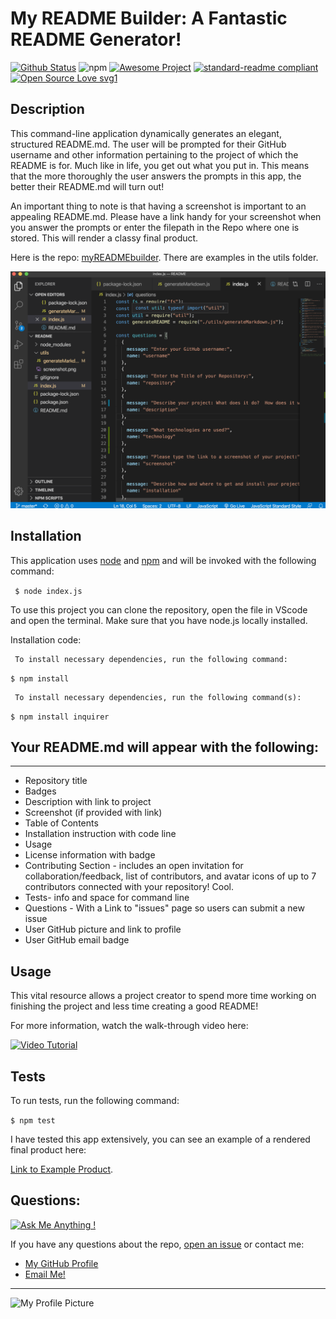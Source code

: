 # My README Builder: A Fantastic README Generator!

[![Github Status](https://img.shields.io/badge/build-passing-green.svg)](https://shields.io/)
![npm](https://img.shields.io/npm/v/npm)
[![Awesome Project](https://img.shields.io/badge/%F0%9F%A4%A9-Awesome%20project-blueviolet.svg)](https://shields.io/)
[![standard-readme compliant](https://img.shields.io/badge/readme%20style-standard-brightgreen.svg?style=flat-square)](https://github.com/RichardLitt/standard-readme)
[![Open Source Love svg1](https://badges.frapsoft.com/os/v1/open-source.svg?v=103)](https://github.com/ellerbrock/open-source-badges/)


## Description  

This command-line application dynamically generates an elegant,  structured README.md. The user will be prompted for their GitHub username and other information pertaining to the project of which the README is for.  Much like in life, you get out what you put in. This means that the more thoroughly the user answers the prompts in this app, the better their README.md will turn out!

An important thing to note is that having a screenshot is important to an appealing README.md. Please have a link handy for your screenshot when you answer the prompts or enter the filepath in the Repo where one is stored. This will render a classy final product.

Here is the repo: [myREADMEbuilder](https://github.com/erin-smith/myREADMEbuilder).  There are examples in the utils folder.

![Screenshot](./utils/screenshotA.png)

## Installation

This application uses [node](https://nodejs.org/en/) and [npm](https://www.npmjs.com/) and will be invoked with the following command:

` $ node index.js`

To use this project you can clone the repository, open the file in VScode and open the terminal.  Make sure that you have node.js locally installed. 

Installation code:  

     To install necessary dependencies, run the following command:
  `$ npm install`  

     To install necessary dependencies, run the following command(s):  
`$ npm install inquirer`

## Your README.md will appear with the following:
***
* Repository title
* Badges
* Description with link to project
* Screenshot (if provided with link)
* Table of Contents
* Installation instruction with code line
* Usage
* License information with badge
* Contributing Section - includes an open invitation for collaboration/feedback, list of contributors, and avatar icons of up to 7 contributors connected with your repository! Cool.
* Tests- info and space for command line
* Questions - With a Link to "issues" page so users can submit a new issue
* User GitHub picture and link to profile
* User GitHub email badge


## Usage

This vital resource allows a project creator to spend more time working on finishing the project and less time creating a good README!

For more information, watch the walk-through video here:

[![Video Tutorial](http://img.youtube.com/vi/7Sd9W3IqUdE/0.jpg)](http://www.youtube.com/watch?v=7Sd9W3IqUdE "Video Tutorial")


## Tests 
  To run tests, run the following command:
  
 `$ npm test`  

  I have tested this app extensively, you can see an example of a rendered final product here:  
  
  [Link to Example Product](./utils/READMEexample.md). 

## Questions:  
[![Ask Me Anything !](https://img.shields.io/badge/Ask%20me-anything-1abc9c.svg)](https://GitHub.com/erin-smith)  

  If you have any questions about the repo, [open an issue](https://github.com/erin-smith/myREADMEbuilder/issues/new) or contact me:

* [My GitHub Profile](http://github.com/erin-smith)
* [Email Me!](https://img.shields.io/badge/email:-erin.acumen@gmail.com-9cf.svg)
***
![My Profile Picture](https://avatars.githubusercontent.com/erin-smith?size=300)


